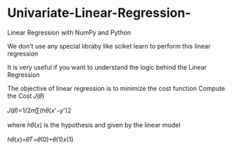 # Univariate-Linear-Regression-
Linear Regression with NumPy and Python

We don't use any special libraby like sciket learn to perform this linear regression

It is very useful if you want to understand the logic behind the Linear Regression

The objective of linear regression is to minimize the cost function
 Compute the Cost  𝐽(𝜃)

𝐽(𝜃)=1/2𝑚∑(ℎ𝜃(𝑥'−𝑦')2
 
where  ℎ𝜃(𝑥)  is the hypothesis and given by the linear model

ℎ𝜃(𝑥)=𝜃𝑇=𝜃(0)+𝜃(1)𝑥(1)
